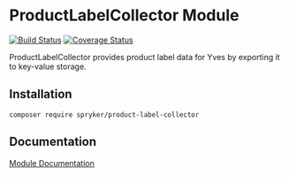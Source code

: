 # ProductLabelCollector Module
[![Build Status](https://travis-ci.org/spryker/ProductLabelCollector.svg)](https://travis-ci.org/spryker/ProductLabelCollector)
[![Coverage Status](https://coveralls.io/repos/github/spryker/ProductLabelCollector/badge.svg)](https://coveralls.io/github/spryker/ProductLabelCollector)

ProductLabelCollector provides product label data for Yves by exporting it to key-value storage.

## Installation

```
composer require spryker/product-label-collector
```

## Documentation

[Module Documentation](https://academy.spryker.com/developing_with_spryker/module_guide/products/product_label/product_label.html)
